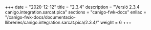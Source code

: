 +++
date        = "2020-12-12"
title       = "2.3.4"
description = "Versió 2.3.4 canigo.integration.sarcat.pica"
sections    = "canigo-fwk-docs"
enllac		= "/canigo-fwk-docs/documentacio-llibreries/canigo.integration.sarcat.pica/2.3.4/"
weight		= 6
+++

